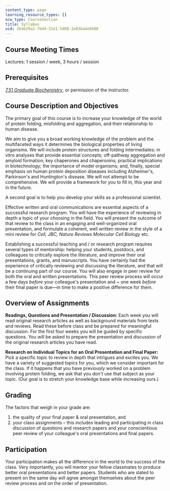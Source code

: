```yaml
---
content_type: page
learning_resource_types: []
ocw_type: CourseSection
title: Syllabus
uid: 26ab29a2-fb44-21e1-5d68-2e83ba4e0488
---
```


Course Meeting Times
--------------------

Lectures: 1 session / week, 3 hours / session

Prerequisites
-------------

[_7.51 Graduate Biochemistry_](/courses/7-51-graduate-biochemistry-fall-2001/), or permission of the instructor.

Course Description and Objectives
---------------------------------

The primary goal of this course is to increase your knowledge of the world of protein folding, misfolding and aggregation, and their relationship to human disease.

We aim to give you a broad working knowledge of the problem and the multifaceted ways it determines the biological properties of living organisms. We will include protein structures and folding intermediates; in vitro analyses that provide essential concepts; off-pathway aggregation and amyloid formation; key chaperones and chaperonins; practical implications in biotechnology; the importance of model organisms; and, finally, special emphasis on human protein deposition diseases including Alzheimer's, Parkinson's and Huntington's disease. We will not attempt to be comprehensive. We will provide a framework for you to fill in, this year and in the future.

A second goal is to help you develop your skills as a professional scientist.

Effective written and oral communications are essential aspects of a successful research program. You will have the experience of reviewing in depth a topic of your choosing in the field. You will present the outcome of that review to the class in an engaging and well-organized oral presentation, and formulate a coherent, well written review in the style of a mini review for _Cell, JBC, Nature Reviews Molecular Cell Biology_ etc.

Establishing a successful teaching and / or research program requires several types of mentorship: helping your students, postdocs, and colleagues to critically explore the literature, and improve their oral presentations, grants, and manuscripts. You have certainly had the experience of critically reviewing and discussing the literature, and that will be a continuing part of our course. You will also engage in peer review for both the oral and written presentations. This peer review process will occur a few days _before_ your colleague's presentation and ~ one week _before_ their final paper is due—in time to make a positive difference for them.

Overview of Assignments
-----------------------

**Readings, Questions and Presentation / Discussion:** Each week you will read original research articles as well as background materials from texts and reviews. Read these before class and be prepared for meaningful discussion. For the first four weeks you will be guided by specific questions. You will be asked to prepare the presentation and discussion of the original research articles you have read.

**Research on Individual Topics for an Oral Presentation and Final Paper:** Pick a specific topic to review in depth that intrigues and excites you. We have a variety of suggested topics for you, which we consider important for the class. If it happens that you have previously worked on a problem involving protein folding, we ask that you _don't_ use that subject as your topic. (Our goal is to stretch your knowledge base while increasing ours.)

Grading
-------

The factors that weigh in your grade are:

1.  the quality of your final paper & oral presentation, and
2.  your class assignments – this includes leading and participating in class discussion of questions and research papers and your conscientious peer review of your colleague's oral presentations and final papers.

Participation
-------------

Your participation makes all the difference in the world to the success of the class. Very importantly, you will mentor your fellow classmates to produce better oral presentations and better papers. Students who are slated to present on the same day will agree amongst themselves about the peer review process and on the order of presentation.